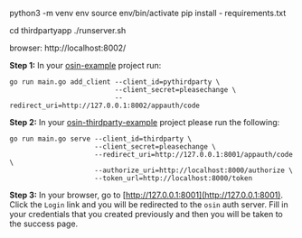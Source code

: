 python3 -m venv env
source env/bin/activate
pip install - requirements.txt

cd thirdpartyapp
./runserver.sh

browser: http://localhost:8002/


**Step 1:** In your [osin-example](http://github.com/BCI-Innovation/biometricscloud-backend) project run:

```
go run main.go add_client --client_id=pythirdparty \
                          --client_secret=pleasechange \
                          --redirect_uri=http://127.0.0.1:8002/appauth/code
```

**Step 2:** In your [osin-thirdparty-example](https://github.com/BCI-Innovation/biometricscloud-thirdpartyapp-golang) project please run the following:

```
go run main.go serve --client_id=thirdparty \
                     --client_secret=pleasechange \
                     --redirect_uri=http://127.0.0.1:8001/appauth/code \
                     --authorize_uri=http://localhost:8000/authorize \
                     --token_url=http://localhost:8000/token

```

**Step 3:** In your browser, go to [http://127.0.0.1:8001](http://127.0.0.1:8001). Click the `Login` link and you will be redirected to the `osin` auth server. Fill in your credentials that you created previously and then you will be taken to the success page.
